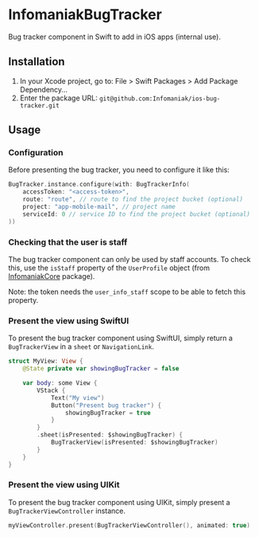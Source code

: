 # InfomaniakBugTracker

Bug tracker component in Swift to add in iOS apps (internal use).

## Installation

1. In your Xcode project, go to: File > Swift Packages > Add Package Dependency…
2. Enter the package URL: `git@github.com:Infomaniak/ios-bug-tracker.git`

## Usage

### Configuration

Before presenting the bug tracker, you need to configure it like this:

```swift
BugTracker.instance.configure(with: BugTrackerInfo(
    accessToken: "<access-token>",
    route: "route", // route to find the project bucket (optional)
    project: "app-mobile-mail", // project name
    serviceId: 0 // service ID to find the project bucket (optional) 
))
```

### Checking that the user is staff

The bug tracker component can only be used by staff accounts. To check this, use the `isStaff` property of the `UserProfile` object (from [InfomaniakCore](https://github.com/Infomaniak/ios-core) package).

Note: the token needs the `user_info_staff` scope to be able to fetch this property.

### Present the view using SwiftUI

To present the bug tracker component using SwiftUI, simply return a `BugTrackerView` in a `sheet` or `NavigationLink`.

```swift
struct MyView: View {
    @State private var showingBugTracker = false

    var body: some View {
        VStack {
            Text("My view")
            Button("Present bug tracker") {
                showingBugTracker = true
            }
        }
        .sheet(isPresented: $showingBugTracker) {
            BugTrackerView(isPresented: $showingBugTracker)
        }
    }
}
```

### Present the view using UIKit

To present the bug tracker component using UIKit, simply present a `BugTrackerViewController` instance.

```swift
myViewController.present(BugTrackerViewController(), animated: true)
```
